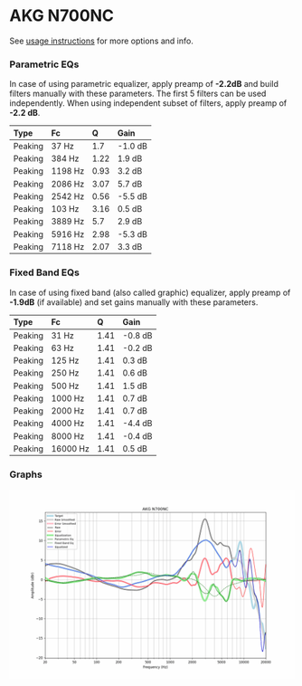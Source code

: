 # AKG N700NC
See [usage instructions](https://github.com/jaakkopasanen/AutoEq#usage) for more options and info.

### Parametric EQs
In case of using parametric equalizer, apply preamp of **-2.2dB** and build filters manually
with these parameters. The first 5 filters can be used independently.
When using independent subset of filters, apply preamp of **-2.2 dB**.

| Type    | Fc      |    Q | Gain    |
|:--------|:--------|:-----|:--------|
| Peaking | 37 Hz   | 1.7  | -1.0 dB |
| Peaking | 384 Hz  | 1.22 | 1.9 dB  |
| Peaking | 1198 Hz | 0.93 | 3.2 dB  |
| Peaking | 2086 Hz | 3.07 | 5.7 dB  |
| Peaking | 2542 Hz | 0.56 | -5.5 dB |
| Peaking | 103 Hz  | 3.16 | 0.5 dB  |
| Peaking | 3889 Hz | 5.7  | 2.9 dB  |
| Peaking | 5916 Hz | 2.98 | -5.3 dB |
| Peaking | 7118 Hz | 2.07 | 3.3 dB  |

### Fixed Band EQs
In case of using fixed band (also called graphic) equalizer, apply preamp of **-1.9dB**
(if available) and set gains manually with these parameters.

| Type    | Fc       |    Q | Gain    |
|:--------|:---------|:-----|:--------|
| Peaking | 31 Hz    | 1.41 | -0.8 dB |
| Peaking | 63 Hz    | 1.41 | -0.2 dB |
| Peaking | 125 Hz   | 1.41 | 0.3 dB  |
| Peaking | 250 Hz   | 1.41 | 0.6 dB  |
| Peaking | 500 Hz   | 1.41 | 1.5 dB  |
| Peaking | 1000 Hz  | 1.41 | 0.7 dB  |
| Peaking | 2000 Hz  | 1.41 | 0.7 dB  |
| Peaking | 4000 Hz  | 1.41 | -4.4 dB |
| Peaking | 8000 Hz  | 1.41 | -0.4 dB |
| Peaking | 16000 Hz | 1.41 | 0.5 dB  |

### Graphs
![](./AKG%20N700NC.png)